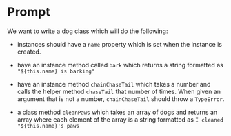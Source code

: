 # Prompt

We want to write a dog class which will do the following:

* instances should have a `name` property which is set when the instance is created.

* have an instance method called `bark` which returns a string formatted as `"${this.name} is barking"`

* have an instance method `chainChaseTail` which takes a number and calls the helper method `chaseTail` that number of times. When given an argument that is not a number, `chainChaseTail` should throw a `TypeError`.

* a class method `cleanPaws` which takes an array of dogs and returns an array where each element of the array is a string formatted as `I cleaned "${this.name}'s paws`